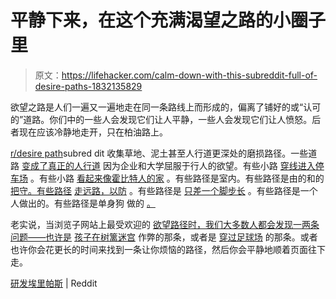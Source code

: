 # 平静下来，在这个充满渴望之路的小圈子里

> 原文：<https://lifehacker.com/calm-down-with-this-subreddit-full-of-desire-paths-1832135829>

欲望之路是人们一遍又一遍地走在同一条路线上而形成的，偏离了铺好的或“认可的”道路。你们中的一些人会发现它们让人平静，一些人会发现它们让人愤怒。后者现在应该冷静地走开，只在柏油路上。



[r/desire path](https://www.reddit.com/r/DesirePath/)subred dit 收集草地、泥土甚至人行道更深处的磨损路径。一些道路 [变成了真正的人行道](https://www.reddit.com/r/DesirePath/comments/8nihbj/the_oval_walkways_at_ohio_state_university_were/) 因为企业和大学屈服于行人的欲望。有些小路 [穿线进入停车场](https://www.reddit.com/r/DesirePath/comments/83b6hk/this_walmart_parking_lot/) 。有些小路 [看起来像霍比特人的家](https://www.reddit.com/r/DesirePath/comments/4hh782/centuries_of_use_create_holloways_xpost_from/) 。有些路径是室内。有些路径是由的和的[把守。有些路径](https://www.reddit.com/r/DesirePath/comments/2qbzyf/yes_it_does/) [走远路，以防](https://www.reddit.com/r/DesirePath/comments/687gh8/superstition/) 。有些路径是 [只差一个脚步长](https://www.reddit.com/r/DesirePath/comments/2xh4cu/i_needed_a_miracle_to_make_it_to_class_on_time/) 。有些路径是一个人做出的。有些路径是单身狗 做的 [。](https://www.reddit.com/r/DesirePath/comments/92d4b3/shes_made_a_few_desire_paths_i_like_this_one_the/)

老实说，当浏览子网站上最受欢迎的 [欲望路径时，我们大多数人都会发现一两条问题——也许是](https://www.reddit.com/r/DesirePath/top/) [孩子在树篱迷宫](https://www.reddit.com/r/DesirePath/comments/923h1n/kids_cheating_in_this_hedge_maze/) 作弊的那条，或者是 [穿过足球场](https://www.reddit.com/r/DesirePath/comments/73l6nm/i_took_this_two_years_ago_but_just_discovered_the/) 的那条。或者也许你会花更长的时间来找到一条让你烦恼的路径，然后你会平静地顺着页面往下走。

[研发埃里帕斯](https://www.reddit.com/r/DesirePath/) | Reddit